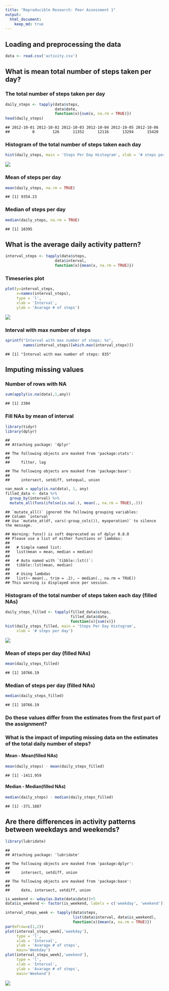 ```yaml
---
title: "Reproducible Research: Peer Assessment 1"
output: 
  html_document:
    keep_md: true
---
```



## Loading and preprocessing the data

```r
data <- read.csv('activity.csv')
```
## What is mean total number of steps taken per day?
### The total number of steps taken per day

```r
daily_steps <- tapply(data$steps, 
                      data$date, 
                      function(x){sum(x, na.rm = TRUE)})
head(daily_steps)
```

```
## 2012-10-01 2012-10-02 2012-10-03 2012-10-04 2012-10-05 2012-10-06 
##          0        126      11352      12116      13294      15420
```
### Histogram of the total number of steps taken each day

```r
hist(daily_steps, main = 'Steps Per Day Histogram', xlab = '# steps per day')
```

![](PA1_template_files/figure-html/unnamed-chunk-3-1.png)<!-- -->

### Mean of steps per day

```r
mean(daily_steps, na.rm = TRUE)
```

```
## [1] 9354.23
```
### Median of steps per day

```r
median(daily_steps, na.rm = TRUE)
```

```
## [1] 10395
```
## What is the average daily activity pattern?

```r
interval_steps <- tapply(data$steps, 
                      data$interval, 
                      function(x){mean(x, na.rm = TRUE)})
```
### Timeseries plot

```r
plot(y=interval_steps,
     x=names(interval_steps),
     type = 'l', 
     xlab = 'Interval', 
     ylab = 'Avarage # of steps')
```

![](PA1_template_files/figure-html/unnamed-chunk-7-1.png)<!-- -->

### Interval with max number of steps

```r
sprintf("Interval with max number of steps: %s",
        names(interval_steps)[which.max(interval_steps)])
```

```
## [1] "Interval with max number of steps: 835"
```

## Imputing missing values
### Number of rows with NA

```r
sum(apply(is.na(data),1,any))
```

```
## [1] 2304
```
### Fill NAs by mean of interval

```r
library(tidyr)
library(dplyr)
```

```
## 
## Attaching package: 'dplyr'
```

```
## The following objects are masked from 'package:stats':
## 
##     filter, lag
```

```
## The following objects are masked from 'package:base':
## 
##     intersect, setdiff, setequal, union
```

```r
nan_mask = apply(is.na(data), 1, any)
filled_data <- data %>%
  group_by(interval) %>%
  mutate_all(funs(ifelse(is.na(.), mean(., na.rm = TRUE),.)))
```

```
## `mutate_all()` ignored the following grouping variables:
## Column `interval`
## Use `mutate_at(df, vars(-group_cols()), myoperation)` to silence the message.
```

```
## Warning: funs() is soft deprecated as of dplyr 0.8.0
## Please use a list of either functions or lambdas: 
## 
##   # Simple named list: 
##   list(mean = mean, median = median)
## 
##   # Auto named with `tibble::lst()`: 
##   tibble::lst(mean, median)
## 
##   # Using lambdas
##   list(~ mean(., trim = .2), ~ median(., na.rm = TRUE))
## This warning is displayed once per session.
```
### Histogram of the total number of steps taken each day (filled NAs)

```r
daily_steps_filled <- tapply(filled_data$steps,
                             filled_data$date,
                             function(x){sum(x)})
hist(daily_steps_filled, main = 'Steps Per Day Histogram', 
     xlab = '# steps per day')
```

![](PA1_template_files/figure-html/unnamed-chunk-11-1.png)<!-- -->

### Mean of steps per day (filled NAs)

```r
mean(daily_steps_filled)
```

```
## [1] 10766.19
```

### Median of steps per day (filled NAs)

```r
median(daily_steps_filled)
```

```
## [1] 10766.19
```
### Do these values differ from the estimates from the first part of the assignment?


### What is the impact of imputing missing data on the estimates of the total daily number of steps?

#### Mean - Mean(filled NAs)

```r
mean(daily_steps) - mean(daily_steps_filled)
```

```
## [1] -1411.959
```
#### Median - Median(filled NAs)

```r
median(daily_steps) - median(daily_steps_filled)
```

```
## [1] -371.1887
```
## Are there differences in activity patterns between weekdays and weekends?

```r
library(lubridate)
```

```
## 
## Attaching package: 'lubridate'
```

```
## The following objects are masked from 'package:dplyr':
## 
##     intersect, setdiff, union
```

```
## The following objects are masked from 'package:base':
## 
##     date, intersect, setdiff, union
```

```r
is_weekend <- wday(as.Date(data$date))>5
data$is_weekend <- factor(is_weekend, labels = c('weekday', 'weekend'))
```


```r
interval_steps_week <- tapply(data$steps,
                              list(data$interval, data$is_weekend),
                              function(x){mean(x, na.rm = TRUE)})
par(mfrow=c(1,2))
plot(interval_steps_week[,'weekday'], 
     type = 'l',
     xlab = 'Interval', 
     ylab = 'Avarage # of steps',
     main='Weekday')
plot(interval_steps_week[,'weekend'], 
     type = 'l',
     xlab = 'Interval', 
     ylab = 'Avarage # of steps',
     main='Weekend')
```

![](PA1_template_files/figure-html/unnamed-chunk-17-1.png)<!-- -->
